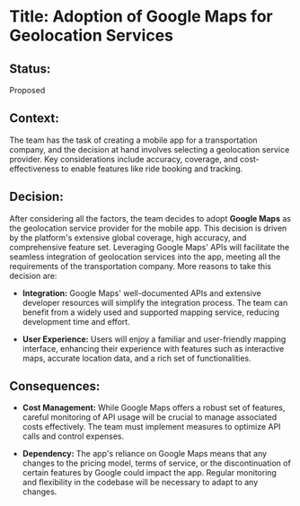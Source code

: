 # Title: Adoption of Google Maps for Geolocation Services

## Status: 
Proposed

## Context:
The team has the task of creating a mobile app for a transportation company, and the decision at hand involves selecting a geolocation service provider. Key considerations include accuracy, coverage, and cost-effectiveness to enable features like ride booking and tracking.

## Decision:
After considering all the factors, the team decides to adopt **Google Maps** as the geolocation service provider for the mobile app. This decision is driven by the platform's extensive global coverage, high accuracy, and comprehensive feature set. Leveraging Google Maps' APIs will facilitate the seamless integration of geolocation services into the app, meeting all the requirements of the transportation company. More reasons to take this decision are:

- **Integration:**
  Google Maps' well-documented APIs and extensive developer resources will simplify the integration process. The team can benefit from a widely used and supported mapping service, reducing development time and effort.

- **User Experience:**
  Users will enjoy a familiar and user-friendly mapping interface, enhancing their experience with features such as interactive maps, accurate location data, and a rich set of functionalities.

## Consequences:

- **Cost Management:**
  While Google Maps offers a robust set of features, careful monitoring of API usage will be crucial to manage associated costs effectively. The team must implement measures to optimize API calls and control expenses.

- **Dependency:**
  The app's reliance on Google Maps means that any changes to the pricing model, terms of service, or the discontinuation of certain features by Google could impact the app. Regular monitoring and flexibility in the codebase will be necessary to adapt to any changes.
